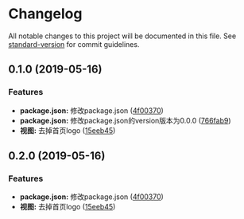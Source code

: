 # Changelog

All notable changes to this project will be documented in this file. See [standard-version](https://github.com/conventional-changelog/standard-version) for commit guidelines.

## 0.1.0 (2019-05-16)


### Features

* **package.json:** 修改package.json ([4f00370](https://github.com/Kuohao-wu/vue-mobile-template/commit/4f00370))
* **package.json:** 修改package.json的version版本为0.0.0 ([766fab9](https://github.com/Kuohao-wu/vue-mobile-template/commit/766fab9))
* **视图:** 去掉首页logo ([15eeb45](https://github.com/Kuohao-wu/vue-mobile-template/commit/15eeb45))



## 0.2.0 (2019-05-16)


### Features

* **package.json:** 修改package.json ([4f00370](https://github.com/Kuohao-wu/vue-mobile-template/commit/4f00370))
* **视图:** 去掉首页logo ([15eeb45](https://github.com/Kuohao-wu/vue-mobile-template/commit/15eeb45))
